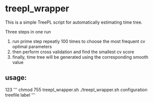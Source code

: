 # treepl_wrapper
This is a simple TreePL script for automatically estimating time tree.

Three steps in one run
1. run prime step repeatly 100 times to choose the most frequent cv optimal parameters
2. then perform cross validation and find the smallest cv score
3. finally, time tree will be generated using the corresponding smooth value

## usage:
123
'''
chmod 755 treepl_wrapper.sh
./treepl_wrapper.sh configuration treefile label
'''

